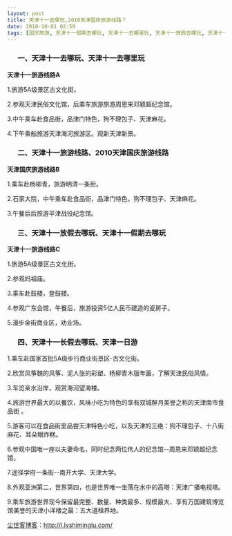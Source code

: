 ```yaml
---
layout: post
title: 天津十一去哪玩,2010天津国庆旅游线路？
date: 2010-10-01 02:59
tags: [国庆旅游, 天津十一假期去哪玩, 天津十一去哪里玩, 天津十一放假去哪玩, 天津十一旅游线路, 天津十一长假去哪玩, 生命痕迹]
---
```

<ol>
<h3>一、天津十一去哪玩、天津十一去哪里玩</h3>
</ol>
<strong>天津十一旅游线路A</strong>

1.旅游5A级景区古文化街。

2.参观天津民俗文化馆，后乘车旅游旅游周恩来邓颖超纪念馆。

3.中午乘车赴食品街，品津门特色，狗不理包子、天津麻花。

4.下午乘船旅游天津海河旅游区。观新天津新景。
<ol>
<h3>二、天津十一旅游线路、2010天津国庆旅游线路</h3>
</ol>
<strong>天津国庆旅游线路B</strong>

1.乘车赴杨柳青，旅游明清一条街。

2.石家大院，中午乘车赴食品街，品津门特色，狗不理包子、天津麻花。

3.午餐后后旅游平津战役纪念馆。
<ol>
<h3>三、天津十一放假去哪玩、天津十一假期去哪玩</h3>
</ol>
<strong>天津十一旅游线路C</strong>

1.旅游5A级景区古文化街。

2.参观妈祖庙。

3.乘车赴鼓楼，登鼓楼。

4.参观广东会馆，午餐后，旅游投资5亿人民币建造的瓷房子。

5.漫步金街商业区，劝业场。
<ol>
<h3>四、天津十一长假去哪玩、天津一日游</h3>
</ol>
1.乘车赴国家首批5A级步行商业街景区-古文化街。

2.欣赏风筝魏的风筝、泥人张的彩塑、杨柳青木版年画，了解天津民俗风情。

3.车览亲水沿岸，观赏海河望海楼。

4.旅游世界最大的以餐饮，风味小吃为特色的享有双城醉月美誉之称的天津南市食品街 。

5.游客可以在食品街里品尝天津特色小吃，以及天津的三绝：狗不理包子、十八街麻花、耳朵眼炸糕。

6.参观中国唯一座以夫妻命名，同时纪念两位伟人的纪念馆--周恩来邓颖超纪念馆。

7.途径学府一条街--南开大学、天津大学。

8.外观亚洲第二，世界第四，也是世界唯一坐落在水中的高塔：天津广播电视塔。

9.乘车旅游世界现今保留最完整、数量、种类最多、规模最大、享有万国建筑博览馆美誉的天津小洋楼之最：五大道租界地。

<a href="http://i.lvshiminglu.com/">尘世客博客</a>：<a href="http://i.lvshiminglu.com/">http://i.lvshiminglu.com/</a>

